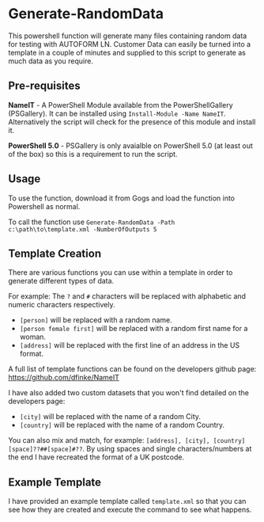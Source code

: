 # Generate-RandomData

This powershell function will generate many files containing random data for testing with AUTOFORM LN.  Customer Data can easily be turned into a template in a couple of minutes and supplied to this script to generate as much data as you require.

## Pre-requisites

**NameIT** - A PowerShell Module available from the PowerShellGallery (PSGallery).  It can be installed using `Install-Module -Name NameIT`.  Alternatively the script will check for the presence of this module and install it.

**PowerShell 5.0** - PSGallery is only avaialble on PowerShell 5.0 (at least out of the box) so this is a requirement to run the script.

## Usage

To use the function, download it from Gogs and load the function into Powershell as normal.

To call the function use `Generate-RandomData -Path c:\path\to\template.xml -NumberOfOutputs 5`

## Template Creation

There are various functions you can use within a template in order to generate different types of data.

For example:
The `?` and `#` characters will be replaced with alphabetic and numeric characters respectively.
* `[person]` will be replaced with a random name.
* `[person female first]` will be replaced with a random first name for a woman.
* `[address]` will be replaced with the first line of an address in the US format.

A full list of template functions can be found on the developers github page:
https://github.com/dfinke/NameIT

I have also added two custom datasets that you won't find detailed on the developers page:
* `[city]` will be replaced with the name of a random City.
* `[country]` will be replaced with the name of a random Country.

You can also mix and match, for example:  `[address], [city], [country][space]??##[space]#??`.  By using spaces and single characters/numbers at the end I have recreated the format of a UK postcode.

## Example Template

I have provided an example template called `template.xml` so that you can see how they are created and execute the command to see what happens.